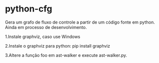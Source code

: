 # python-cfg
Gera um grafo de fluxo de controle a partir de um código fonte em python. Ainda em processo de desenvolvimento.


1.Instale graphviz, caso use Windows

2.Instale o graphviz para python:
pip install graphviz

3.Altere a função foo em ast-walker e execute ast-walker.py.


